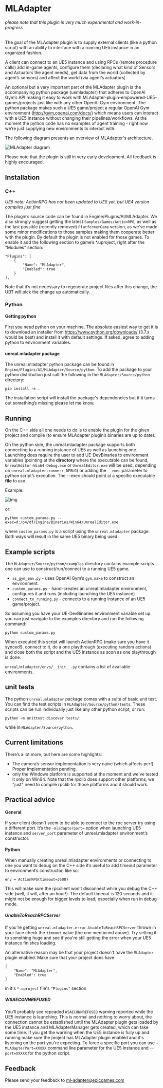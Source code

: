 # MLAdapter
###### please note that this plugin is very much experimental and work-in-progress

The goal of the MLAdapter plugin is to supply external clients (like a python script) with an ability to interface with a running UE5 instance in an organized fashion.

A client can connect to an UE5 instance and using RPCs (remote procedure calls) add in-game agents, configure them (declaring what kind of Sensors and Actuators the agent needs), get data from the world (collected by agent’s sensors) and affect the world (via agent’s actuators). 

An optional but a very important part of the MLAdapter plugin is the accompanying python package (uemladapter) that adheres to OpenAI Gym’s API making it easy to work with MLAdapter-plugin-empowered-UE5-games/projects just like with any other OpenAI Gym environment. The python package makes such a UE5 game/project a regular OpenAI Gym environment (http://gym.openai.com/docs/) which means users can interact with a UE5 instance without changing their pipelines/workflows. At the moment the python code has no examples of agent training - right now we’re just supplying new environments to interact with.

The following diagram presents an overview of MLAdapter's architecture.

![MLAdapter diagram](Docs/img/MLAdapter_diagram.png)

Please note that the plugin is still in very early development. All feedback is highly encouraged. 

## Installation

### C++

*UE5 note: ActionRPG has not been updated to UE5 yet, but UE4 version compiles just fine*

The plugin’s source code can be found in Engine/Plugins/AI/MLAdapter. We also strongly suggest getting the latest `Samples/Games/ActionRPG`, as well as the last possible (recently removed) `PlatformerGame` version, as we've made some minor modifications to those samples making them cooperate better with the plugin. By default the plugin is not enabled for those games. To enable it add the following section to game’s *.uproject, right after the “Modules” section:

```
"Plugins": [		
	{
		"Name": "MLAdapter",
		"Enabled": true
	}
],
```

Note that it’s not necessary to regenerate project files after this change, the UBT will pick the change up automatically.

### Python

#### Getting python

First you need python on your machine. The absolute easiest way to get it is to download an installer from https://www.python.org/downloads/ (3.7.x would be best) and install it with default settings. If asked, agree to adding python to environment variables.

#### unreal.mladapter package
The unreal.mladapter python package can be found in `Engine/Plugins/AI/MLAdapter/Source/python`. To add the package to your python distribution just call the following in the `MLAdapter/Source/python` directory:

```
pip install -e .
```
The installation script will install the package's dependencies but if it turns out something’s missing please let me know.

## Running
On the C++ side all one needs to do is to enable the plugin for the given project and compile (to ensure MLAdapter plugin’s binaries are up to date).

On the python side, the unreal.mladapter package supports both connecting to a running instance of UE5 as well as launching one. Launching does require the user to add UE-DevBinaries to environment variables (pointing at the **directory** where the executable can be found, `UnrealEditor-Win64-Debug.exe` or `UnrealEditor.exe` will be used, depending on `unreal.mladapter.runner:_DEBUG`) or adding the `--exec` parameter to python script’s execution. The --exec should point at a specific executable **file** to use.

Example:

![img](Docs/img/MLAdapter_env_var.png)

or: 

```
python custom_params.py --exec=d:/p4/df/Engine/Binaries/Win64/UnrealEditor.exe
```
where `custom_params.py` is a script using the `unreal.mladapter` package. Both ways will result in the same UE5 binary being used.

## Example scripts
The `MLAdapter/Source/python/examples` directory contains example scripts one can use to construct/run/connect to a running UE5 game.

- `as_gym_env.py` - uses OpenAI Gym’s `gym.make` to construct an environment. 
- `custom_params.py` - hand-creates an unreal.mladapter environment, configures it and runs (including launching the UE5 instance)
- `connect_to_running.py` - connects to a running instance of an UE5 game/project.

So assuming you have your UE-DevBinaries environment variable set up you can just navigate to the examples directory and run the following command:
```
python custom_params.py
```
When executed this script will launch ActionRPG (make sure you have it synced!), connect to it, do a one playthrough (executing random actions) and close both the script and the UE5 instance as soon as one playthrough is done.

`unreal/mladapter/envs/__init__.py` contains a list of available environments. 

## unit tests
The python `unreal.mladapter` package comes with a suite of basic unit test. You can find the test scripts in `MLAdapter/Source/python/tests`. These scripts can be run individually just like any other python script, or run:
```
python -m unittest discover tests/
```
while in `MLAdapter/Source/python`.

## Current limitations
There’s a lot more, but here are some highlights:

- The camera’s sensor implementation is very naïve (which affects perf). Proper implementation pending.
- only the Windows platform is supported at the moment and we've tested it only on Win64. Note that the rpclib does support other platforms, we "just" need to compile rpclib for those platforms and it should work. 

## Practical advice
#### General
If your client doesn’t seem to be able to connect to the rpc server try using a different port. It’s the `-mladapterport=` option when launching UE5 instance and `server_port` parameter of unreal.mladapter environment’s constructor.

#### Python
When manually creating unreal.mladapter environments or connecting to one you want to debug on the C++ side it’s useful to add timeout parameter to environment’s constructor, like so:
```
env = ActionRPG(timeout=3600)
```
This will make sure the rpcclient won’t disconnect while you debug the C++ side (well, it will, after an hour!). The default timeout is 120 seconds and it might not be enough for bigger levels to load, especially when run in debug mode.

##### UnableToReachRPCServer
If you're getting `unreal.mladapter.error.UnableToReachRPCServer` thrown in your face check the `timeout` value (the one mentioned above). Try setting it to something huge and see if you're still getting the error when your UE5 instance finishes loading.

An alternative reason may be that your project doesn't have the `MLAdapter` plugin enabled. Make sure that your project does have 

```
{
	"Name": "MLAdapter",
	"Enabled": true
}
```

in it's `*.uproject` file's `"Plugins"` section.

##### WSAECONNREFUSED
You'll probably see repeaded `WSAECONNREFUSED` warning reported while the UE5 instance is launching. This is normal and nothing to worry about, the connection cannot be established until the MLAdapter plugin gets loaded by the UE5 instance and MLAdapterManager gets created, which can take some time. 
If you get the warning when the UE5 instance is fully up and running make sure the project has MLAdapter plugin enabled and it's listening on the port you're expecting. To force a specific port you can use `-MLAdapterPort=XXXXX` command line parameter for the UE5 instance and `--port=XXXXX` for the python script. 

## Feedback
Please send your feedback to ml-adapter@epicgames.com